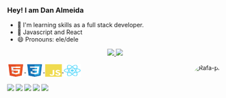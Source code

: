 ### Hey! I am Dan Almeida



- 🔭 I'm learning skills as a full stack developer.
- 🌱 Javascript and React
- 😄 Pronouns: ele/dele

<div align="center">
  <a href="https://github.com/ghoustii">
  <img height="180em" src="https://github-readme-stats.vercel.app/api?username=ghoustii&show_icons=true&theme=tokyonight&include_all_commits=true&count_private=true"/>
  <img height="180em" src="https://github-readme-stats.vercel.app/api/top-langs/?username=ghoustii&layout=compact&langs_count=7&theme=tokyonight"/>
</div>
  
  <div style="display: inline_block"><br>
  
  
  <img align="center" alt="Dan-HTML" height="30" width="40" src="https://raw.githubusercontent.com/devicons/devicon/master/icons/html5/html5-original.svg">
  <img align="center" alt="Dan-CSS" height="30" width="40" src="https://raw.githubusercontent.com/devicons/devicon/master/icons/css3/css3-original.svg">  
  <img align="center" alt="Dan-Js" height="30" width="40" src="https://raw.githubusercontent.com/devicons/devicon/master/icons/javascript/javascript-plain.svg">
  <img align="center" alt="Dan-React" height="30" width="40" src="https://raw.githubusercontent.com/devicons/devicon/master/icons/react/react-original.svg">  
  <img align="right" alt="Rafa-pic" height="150" style="border-radius:50px;"src="https://i.picasion.com/pic92/3cb64072dc3091a6fd690bee9c098317.gif">
</div>
  <br>

<div> 
  <a href="https://www.instagram.com/0dan_almeida/" target="_blank"><img src="https://img.shields.io/badge/-Instagram-%23E4405F?style=for-the-badge&logo=instagram&logoColor=white" target="_blank"></a>
 	<a href="https://www.twitch.tv/theghousti" target="_blank"><img src="https://img.shields.io/badge/Twitch-9146FF?style=for-the-badge&logo=twitch&logoColor=white" target="_blank"></a>
 <a href="https://www.twitch.tv/theghousti" target="_blank"><img src="https://img.shields.io/badge/Discord-7289DA?style=for-the-badge&logo=discord&logoColor=white" target="_blank"></a> 
  <a href = "mailto:danalmeida.code@gmail.com"><img src="https://img.shields.io/badge/-Gmail-%23333?style=for-the-badge&logo=gmail&logoColor=white" target="_blank"></a>
  <a href="https://www.linkedin.com/in/danilo-gomes-almeida-653312178/" target="_blank"><img src="https://img.shields.io/badge/-LinkedIn-%230077B5?style=for-the-badge&logo=linkedin&logoColor=white" target="_blank"></a>
 </div>
  
  
